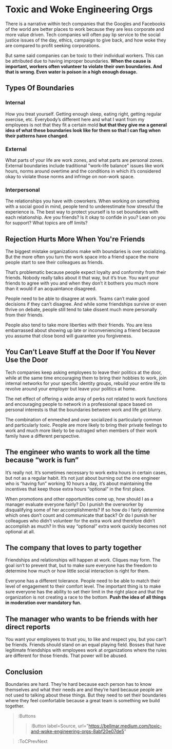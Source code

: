 # Toxic and Woke Engineering Orgs

There is a narrative within tech companies that the Googles and Facebooks of the world are better places to work because 
they are less corporate and more value driven. Tech companies will often pay lip service to the social justice issues of 
the day, ethics, campaign to give back, and how woke they are compared to profit seeking corporations.

But same said companies can be toxic to their individual workers. This can be attributed due to having improper 
boundaries. **When the cause is important, workers often volunteer to violate their own boundaries. And that is wrong. 
Even water is poison in a high enough dosage.**

## Types Of Boundaries

### Internal

How you treat yourself. Getting enough sleep, eating right, getting regular exercise, etc. Everybody’s different here 
and what I want from my employees is not that they fit a certain mold **but that they give me a general idea of what 
these boundaries look like for them so that I can flag when their patterns have changed**.

### External

What parts of your life are work zones, and what parts are personal zones. External boundaries include traditional 
"work-life balance" issues like work hours, norms around overtime and the conditions in which it’s considered okay to 
violate those norms and infringe on non-work space.

### Interpersonal

The relationships you have with coworkers. When working on something with a social good in mind, people tend to 
underestimate how stressful the experience is. The best way to protect yourself is to set boundaries with each 
relationship. Are you friends? Is it okay to confide in you? Lean on you for support? What topics are off limits?

## Rejection Hurts More When You're Friends

The biggest mistake organizations make with boundaries is over socializing. But the more often you turn the work space 
into a friend space the more people start to see their colleagues as friends.

That’s problematic because people expect loyalty and conformity from their friends. Nobody really talks about it that 
way, but it’s true. You want your friends to agree with you and when they don’t it bothers you much more than it would 
if an acquaintance disagreed.

People need to be able to disagree at work. Teams can’t make good decisions if they can’t disagree. And while some 
friendships survive or even thrive on debate, people still tend to take dissent much more personally from their friends.

People also tend to take more liberties with their friends. You are less embarrassed about showing up late or 
inconveniencing a friend because you assume that close bond will guarantee you forgiveness.

## You Can’t Leave Stuff at the Door If You Never Use the Door

Tech companies keep asking employees to leave their politics at the door, while at the same time encouraging them to 
bring their hobbies to work, join internal networks for your specific identity groups, rebuild your entire life to 
revolve around your employer but leave your politics at home.

The net effect of offering a wide array of perks not related to work functions and encouraging people to network in a 
professional space based on personal interests is that the boundaries between work and life get blurry.

The combination of enmeshed and over socialized is particularly common and particularly toxic. People are more likely to 
bring their private feelings to work and much more likely to be outraged when members of their work family have a 
different perspective.

## The engineer who wants to work all the time because “work is fun”

It’s really not. It’s sometimes necessary to work extra hours in certain cases, but not as a regular habit. It’s not just 
about burning out the one engineer who is “having fun” working 10 hours a day, it’s about maintaining the incentives that 
keep those extra hours “optional” in the first place.

When promotions and other opportunities come up, how should I as a manager evaluate everyone fairly? Do I punish the 
overworker by disqualifying some of her accomplishments? If so how do I fairly determine which ones don’t count and 
communicate that back? Or do I punish her colleagues who didn’t volunteer for the extra work and therefore didn’t 
accomplish as much? In this way “optional” extra work quickly becomes not optional at all.

## The company that loves to party together

Friendships and relationships will happen at work. Cliques may form. The goal isn’t to prevent that, but to make sure 
everyone has the freedom to determine how much or how little social interaction is right for them.

Everyone has a different tolerance. People need to be able to match their level of engagement to their comfort level. The 
important thing is to make sure everyone has the ability to set their limit in the right place and that the organization 
is not creating a race to the bottom. **Push the idea of all things in moderation over mandatory fun.**

## The manager who wants to be friends with her direct reports

You want your employees to trust you, to like and respect you, but you can’t be friends. Friends should stand on an equal 
playing field. Bosses that have legitimate friendships with employees work at organizations where the rules are different 
for those friends. That power will be abused.

## Conclusion

Boundaries are hard. They’re hard because each person has to know themselves and what their needs are and they’re hard 
because people are not used to talking about these things. But they need to set their boundaries where they feel 
comfortable because a great team is something we build together.

> :Buttons
> > :Button label=Source, url="https://bellmar.medium.com/toxic-and-woke-engineering-orgs-8abf20e07de5"

> :ToCPrevNext